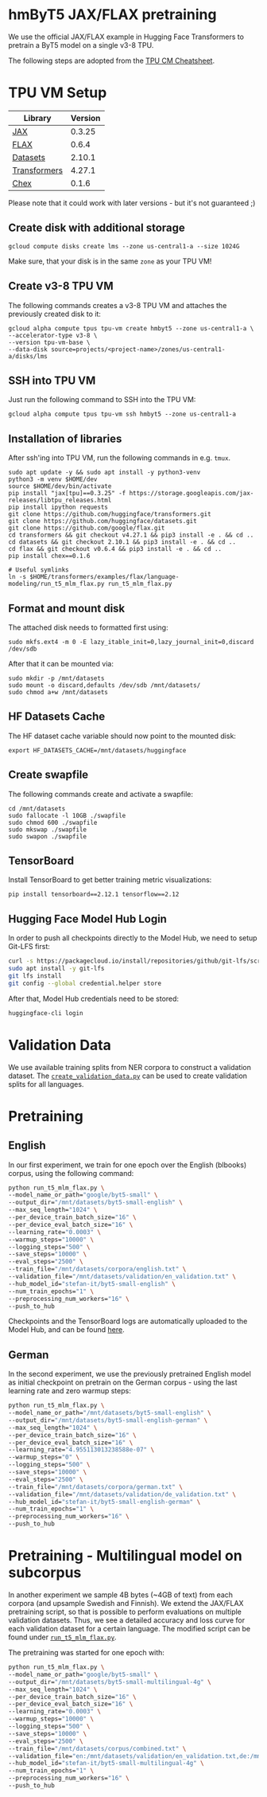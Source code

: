 # hmByT5 JAX/FLAX pretraining

We use the official JAX/FLAX example in Hugging Face Transformers to pretrain a ByT5 model on a single v3-8 TPU.

The following steps are adopted from the [TPU CM Cheatsheet](https://gist.github.com/stefan-it/0a61c0625cc1f37425e9233f95332630).

# TPU VM Setup

| Library                                                     | Version |
|-------------------------------------------------------------|---------|
| [JAX](https://github.com/google/jax)                        | 0.3.25  |
| [FLAX](https://github.com/google/flax)                      | 0.6.4   | 
| [Datasets](https://github.com/huggingface/datasets)         | 2.10.1  |
| [Transformers](https://github.com/huggingface/transformers) | 4.27.1  |
| [Chex](https://github.com/deepmind/chex)                    | 0.1.6   |

Please note that it could work with later versions - but it's not guaranteed ;)

## Create disk with additional storage

```
gcloud compute disks create lms --zone us-central1-a --size 1024G
```

Make sure, that your disk is in the same `zone` as your TPU VM!

## Create v3-8 TPU VM

The following commands creates a v3-8 TPU VM and attaches the previously created disk to it:

```
gcloud alpha compute tpus tpu-vm create hmbyt5 --zone us-central1-a \
--accelerator-type v3-8 \
--version tpu-vm-base \
--data-disk source=projects/<project-name>/zones/us-central1-a/disks/lms
```

## SSH into TPU VM

Just run the following command to SSH into the TPU VM:

```
gcloud alpha compute tpus tpu-vm ssh hmbyt5 --zone us-central1-a 
```

## Installation of libraries

After ssh'ing into TPU VM, run the following commands in e.g. `tmux`.

```
sudo apt update -y && sudo apt install -y python3-venv
python3 -m venv $HOME/dev
source $HOME/dev/bin/activate
pip install "jax[tpu]==0.3.25" -f https://storage.googleapis.com/jax-releases/libtpu_releases.html
pip install ipython requests
git clone https://github.com/huggingface/transformers.git
git clone https://github.com/huggingface/datasets.git
git clone https://github.com/google/flax.git
cd transformers && git checkout v4.27.1 && pip3 install -e . && cd ..
cd datasets && git checkout 2.10.1 && pip3 install -e . && cd ..
cd flax && git checkout v0.6.4 && pip3 install -e . && cd ..
pip install chex==0.1.6

# Useful symlinks
ln -s $HOME/transformers/examples/flax/language-modeling/run_t5_mlm_flax.py run_t5_mlm_flax.py
```

## Format and mount disk

The attached disk needs to formatted first using:

```
sudo mkfs.ext4 -m 0 -E lazy_itable_init=0,lazy_journal_init=0,discard /dev/sdb
```

After that it can be mounted via:

```
sudo mkdir -p /mnt/datasets
sudo mount -o discard,defaults /dev/sdb /mnt/datasets/
sudo chmod a+w /mnt/datasets
```

## HF Datasets Cache

The HF dataset cache variable should now point to the mounted disk:

```
export HF_DATASETS_CACHE=/mnt/datasets/huggingface
```

## Create swapfile

The following commands create and activate a swapfile:

```
cd /mnt/datasets
sudo fallocate -l 10GB ./swapfile
sudo chmod 600 ./swapfile
sudo mkswap ./swapfile
sudo swapon ./swapfile
```

## TensorBoard

Install TensorBoard to get better training metric visualizations:

```
pip install tensorboard==2.12.1 tensorflow==2.12
```

## Hugging Face Model Hub Login

In order to push all checkpoints directly to the Model Hub, we need to setup Git-LFS first:

```bash
curl -s https://packagecloud.io/install/repositories/github/git-lfs/script.deb.sh | sudo bash
sudo apt install -y git-lfs
git lfs install
git config --global credential.helper store
```

After that, Model Hub credentials need to be stored:

```bash
huggingface-cli login
```

# Validation Data

We use available training splits from NER corpora to construct a validation dataset.
The [`create_validation_data.py`](create_validation_data.py) can be used to create validation splits for all languages.

# Pretraining

## English

In our first experiment, we train for one epoch over the English (blbooks) corpus, using the following command:

```bash
python run_t5_mlm_flax.py \
--model_name_or_path="google/byt5-small" \
--output_dir="/mnt/datasets/byt5-small-english" \
--max_seq_length="1024" \
--per_device_train_batch_size="16" \
--per_device_eval_batch_size="16" \
--learning_rate="0.0003" \
--warmup_steps="10000" \
--logging_steps="500" \
--save_steps="10000" \
--eval_steps="2500" \
--train_file="/mnt/datasets/corpora/english.txt" \
--validation_file="/mnt/datasets/validation/en_validation.txt" \
--hub_model_id="stefan-it/byt5-small-english" \
--num_train_epochs="1" \
--preprocessing_num_workers="16" \
--push_to_hub
```

Checkpoints and the TensorBoard logs are automatically uploaded to the Model Hub, and can be found
[here](https://huggingface.co/stefan-it/byt5-small-english).

## German

In the second experiment, we use the previously pretrained English model as initial checkpoint on pretrain on the
German corpus - using the last learning rate and zero warmup steps:

```bash
python run_t5_mlm_flax.py \
--model_name_or_path="/mnt/datasets/byt5-small-english" \
--output_dir="/mnt/datasets/byt5-small-english-german" \
--max_seq_length="1024" \
--per_device_train_batch_size="16" \
--per_device_eval_batch_size="16" \
--learning_rate="4.955113013238588e-07" \
--warmup_steps="0" \
--logging_steps="500" \
--save_steps="10000" \
--eval_steps="2500" \
--train_file="/mnt/datasets/corpora/german.txt" \
--validation_file="/mnt/datasets/validation/de_validation.txt" \
--hub_model_id="stefan-it/byt5-small-english-german" \
--num_train_epochs="1" \
--preprocessing_num_workers="16" \
--push_to_hub

```

# Pretraining - Multilingual model on subcorpus

In another experiment we sample 4B bytes (~4GB of text) from each corpora (and upsample Swedish and Finnish).
We extend the JAX/FLAX pretraining script, so that is possible to perform evaluations on multiple validation datasets.
Thus, we see a detailed accuracy and loss curve for each validation dataset for a certain language.
The modified script can be found under [`run_t5_mlm_flax.py`](run_t5_mlm_flax.py).

The pretraining was started for one epoch with:

```bash
python run_t5_mlm_flax.py \
--model_name_or_path="google/byt5-small" \
--output_dir="/mnt/datasets/byt5-small-multilingual-4g" \
--max_seq_length="1024" \
--per_device_train_batch_size="16" \
--per_device_eval_batch_size="16" \
--learning_rate="0.0003" \
--warmup_steps="10000" \
--logging_steps="500" \
--save_steps="10000" \
--eval_steps="2500" \
--train_file="/mnt/datasets/corpus/combined.txt" \
--validation_file="en:/mnt/datasets/validation/en_validation.txt,de:/mnt/datasets/validation/de_validation.txt,fr:/mnt/datasets/validation/fr_validation.txt,fi:/mnt/datasets/validation/fi_validation.txt,sv:/mnt/datasets/validation/sv_validation.txt,nl:/mnt/datasets/validation/nl_validation.txt" \
--hub_model_id="stefan-it/byt5-small-multilingual-4g" \
--num_train_epochs="1" \
--preprocessing_num_workers="16" \
--push_to_hub
```